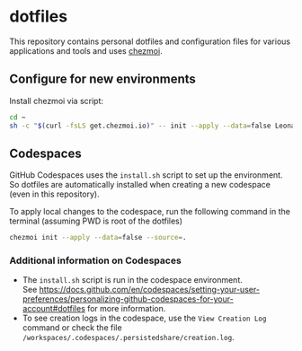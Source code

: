 # dotfiles

This repository contains personal dotfiles and configuration files for various applications and tools and uses [chezmoi](https://www.chezmoi.io/).

## Configure for new environments

Install chezmoi via script:
```bash
cd ~
sh -c "$(curl -fsLS get.chezmoi.io)" -- init --apply --data=false LeonardHd
```

## Codespaces

GitHub Codespaces uses the `install.sh` script to set up the environment.
So dotfiles are automatically installed when creating a new codespace (even in
this repository).

To apply local changes to the codespace, run the following command in the terminal
(assuming PWD is root of the dotfiles)

```bash
chezmoi init --apply --data=false --source=.
```

### Additional information on Codespaces

- The `install.sh` script is run in the codespace environment.  
  See <https://docs.github.com/en/codespaces/setting-your-user-preferences/personalizing-github-codespaces-for-your-account#dotfiles> for more information.
- To see creation logs in the codespace, use the `View Creation Log` command or check the file `/workspaces/.codespaces/.persistedshare/creation.log`.
